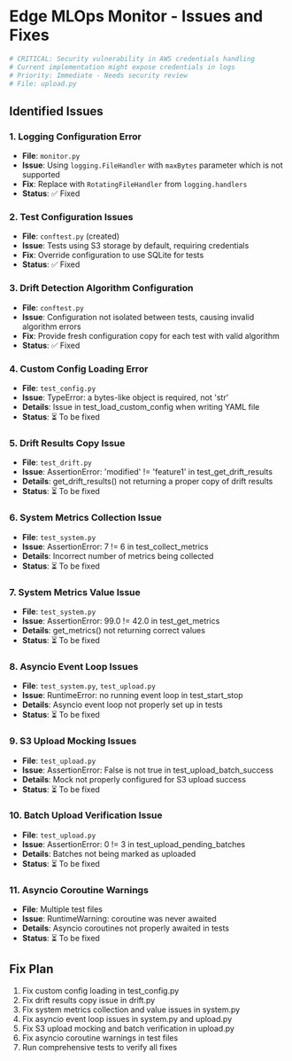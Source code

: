 # Edge MLOps Monitor - Issues and Fixes

```python
# CRITICAL: Security vulnerability in AWS credentials handling
# Current implementation might expose credentials in logs
# Priority: Immediate - Needs security review
# File: upload.py
```

## Identified Issues

### 1. Logging Configuration Error
- **File**: `monitor.py`
- **Issue**: Using `logging.FileHandler` with `maxBytes` parameter which is not supported
- **Fix**: Replace with `RotatingFileHandler` from `logging.handlers`
- **Status**: ✅ Fixed

### 2. Test Configuration Issues
- **File**: `conftest.py` (created)
- **Issue**: Tests using S3 storage by default, requiring credentials
- **Fix**: Override configuration to use SQLite for tests
- **Status**: ✅ Fixed

### 3. Drift Detection Algorithm Configuration
- **File**: `conftest.py`
- **Issue**: Configuration not isolated between tests, causing invalid algorithm errors
- **Fix**: Provide fresh configuration copy for each test with valid algorithm
- **Status**: ✅ Fixed

### 4. Custom Config Loading Error
- **File**: `test_config.py`
- **Issue**: TypeError: a bytes-like object is required, not 'str'
- **Details**: Issue in test_load_custom_config when writing YAML file
- **Status**: ⏳ To be fixed

### 5. Drift Results Copy Issue
- **File**: `test_drift.py`
- **Issue**: AssertionError: 'modified' != 'feature1' in test_get_drift_results
- **Details**: get_drift_results() not returning a proper copy of drift results
- **Status**: ⏳ To be fixed

### 6. System Metrics Collection Issue
- **File**: `test_system.py`
- **Issue**: AssertionError: 7 != 6 in test_collect_metrics
- **Details**: Incorrect number of metrics being collected
- **Status**: ⏳ To be fixed

### 7. System Metrics Value Issue
- **File**: `test_system.py`
- **Issue**: AssertionError: 99.0 != 42.0 in test_get_metrics
- **Details**: get_metrics() not returning correct values
- **Status**: ⏳ To be fixed

### 8. Asyncio Event Loop Issues
- **File**: `test_system.py`, `test_upload.py`
- **Issue**: RuntimeError: no running event loop in test_start_stop
- **Details**: Asyncio event loop not properly set up in tests
- **Status**: ⏳ To be fixed

### 9. S3 Upload Mocking Issues
- **File**: `test_upload.py`
- **Issue**: AssertionError: False is not true in test_upload_batch_success
- **Details**: Mock not properly configured for S3 upload success
- **Status**: ⏳ To be fixed

### 10. Batch Upload Verification Issue
- **File**: `test_upload.py`
- **Issue**: AssertionError: 0 != 3 in test_upload_pending_batches
- **Details**: Batches not being marked as uploaded
- **Status**: ⏳ To be fixed

### 11. Asyncio Coroutine Warnings
- **File**: Multiple test files
- **Issue**: RuntimeWarning: coroutine was never awaited
- **Details**: Asyncio coroutines not properly awaited in tests
- **Status**: ⏳ To be fixed

## Fix Plan

1. Fix custom config loading in test_config.py
2. Fix drift results copy issue in drift.py
3. Fix system metrics collection and value issues in system.py
4. Fix asyncio event loop issues in system.py and upload.py
5. Fix S3 upload mocking and batch verification in upload.py
6. Fix asyncio coroutine warnings in test files
7. Run comprehensive tests to verify all fixes

